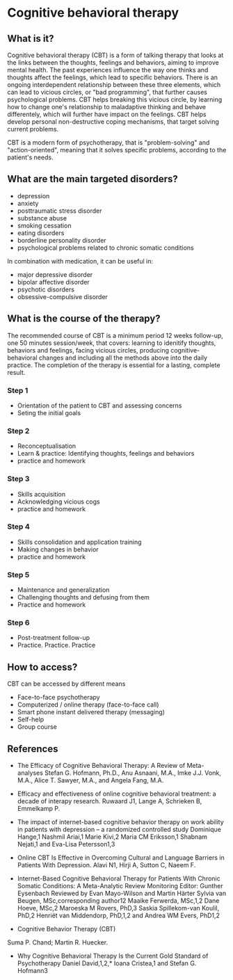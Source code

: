 # Cognitive behavioral therapy

## What is it?

Cognitive behavioral therapy (CBT) is a form of talking therapy that looks at the links between the thoughts, feelings and behaviors, aiming to improve mental health. 
The past experiences influence the way one thinks and thoughts affect the feelings, which lead to specific behaviors. There is an ongoing interdependent relationship between these three elements, which can lead to vicious circles, or "bad programming", that further causes psychological problems. CBT helps breaking this vicious circle, by learning how to change one's relationship to maladaptive thinking and behave differentely, which will further have impact on the feelings. CBT helps develop personal non-destructive coping mechanisms, that target solving current problems.

CBT is a modern form of psychotherapy, that is "problem-solving" and "action-oriented", meaning that it solves specific problems, according to the patient's needs.

## What are the main targeted disorders?

* depression
* anxiety
* posttraumatic stress disorder
* substance abuse
* smoking cessation
* eating disorders
* borderline personality disorder
* psychological problems related to chronic somatic conditions

In combination with medication, it can be useful in:

* major depressive disorder
* bipolar affective disorder
* psychotic disorders
* obsessive-compulsive disorder

## What is the course of the therapy?

The recommended course of CBT is a minimum period 12 weeks follow-up, one 50 minutes session/week, that covers: learning to idenitify thoughts, behaviors and feelings, facing vicious circles, producing cognitive-behavioral changes and including all the methods above into the daily practice. The completion of the therapy is essential for a lasting, complete result.

### Step 1
* Orientation of the patient to CBT and assessing concerns
* Seting the initial goals

### Step 2
* Reconceptualisation
* Learn & practice: Identifying thoughts, feelings and behaviors
* practice and homework

### Step 3
* Skills acquisition
* Acknowledging vicious cogs
* practice and homework

### Step 4
* Skills consolidation and application training
* Making changes in behavior
* practice and homework

### Step 5
* Maintenance and generalization
* Challenging thoughts and defusing from them
* Practice and homework

### Step 6
* Post-treatment follow-up
* Practice. Practice. Practice

## How to access?

CBT can be accessed by different means

* Face-to-face psychotherapy 
* Computerized / online therapy (face-to-face call)
* Smart phone instant delivered therapy (messaging)
* Self-help 
* Group course

## References

* The Efficacy of Cognitive Behavioral Therapy: A Review of Meta-analyses
Stefan G. Hofmann, Ph.D., Anu Asnaani, M.A., Imke J.J. Vonk, M.A., Alice T. Sawyer, M.A., and Angela Fang, M.A.

* Efficacy and effectiveness of online cognitive behavioral treatment: a decade of interapy research.
Ruwaard J1, Lange A, Schrieken B, Emmelkamp P.

* The impact of internet-based cognitive behavior therapy on work ability in patients with depression – a randomized controlled study
Dominique Hange,1 Nashmil Ariai,1 Marie Kivi,2 Maria CM Eriksson,1 Shabnam Nejati,1 and Eva-Lisa Petersson1,3

* Online CBT Is Effective in Overcoming Cultural and Language Barriers in Patients With Depression.
Alavi N1, Hirji A, Sutton C, Naeem F.

* Internet-Based Cognitive Behavioral Therapy for Patients With Chronic Somatic Conditions: A Meta-Analytic Review
Monitoring Editor: Gunther Eysenbach
Reviewed by Evan Mayo-Wilson and Martin Härter
Sylvia van Beugen, MSc,corresponding author12 Maaike Ferwerda, MSc,1,2 Dane Hoeve, MSc,2 Maroeska M Rovers, PhD,3 Saskia Spillekom-van Koulil, PhD,2 Henriët van Middendorp, PhD,1,2 and Andrea WM Evers, PhD1,2

* Cognitive Behavior Therapy (CBT)

Suma P. Chand; Martin R. Huecker.

* Why Cognitive Behavioral Therapy Is the Current Gold Standard of Psychotherapy
Daniel David,1,2,* Ioana Cristea,1 and Stefan G. Hofmann3


